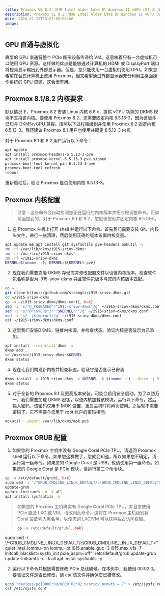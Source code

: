 ```yaml
---
title: Proxmox VE 8.2：使用 Intel Alder Lake 的 Windows 11 vGPU (VT-d) 直通
description: Proxmox VE 8.2：使用 Intel Alder Lake 的 Windows 11 vGPU (VT-d) 直通
date: 2024-02-21T13:07:05+08:00
image:
---
```


## GPU 直通与虚拟化

典型的 GPU 直通将整个 PCIe 图形设备传递给 VM。这意味着只有一台虚拟机可以使用 GPU 资源。这样做的优点是能够通过计算机的 HDMI 或 DisplayPort 端口将视频显示输出到外部显示器。但是，您只能使用一台虚拟机使用 GPU。如果您希望在台式计算机上使用 Proxmox，但又希望通过外部显示器充分利用主桌面操作系统的 GPU 资源，这会很有用。
## Proxmox 8.1/8.2 内核要求

默认情况下，Proxmox 8.2 安装 Linux 内核 6.8.x，提供 vGPU 功能的 DKMS 模块不支持该内核。要使用 Proxmox 8.2，您需要固定内核 6.5.13-3，因为该版本已知与 DKMS/vGPU 兼容。按照以下过程降级到并使用 Proxmox 8.2 固定内核 6.5.13-3。我还建议 Proxmox 8.1 用户也使用并固定 6.5.13-3 内核。

对于 Proxmox 8.1 和 8.2 用户运行以下命令：
```bash
apt update
apt install proxmox-headers-6.5.13-3-pve
apt install proxmox-kernel-6.5.13-3-pve-signed
proxmox-boot-tool kernel pin 6.5.13-3-pve
proxmox-boot-tool refresh
reboot
```

重新启动后，验证 Proxmox 是否使用内核 6.5.13-3。

## Proxmox 内核配置

>注意：这些命令会自动检测您正在运行的内核版本并相应地调整命令。正如前面提到的，对于 Proxmox 8.1 和 8.2，您应该使用并固定内核 6.5.13-5。

1. 在 Proxmox 主机上打开 shell 并运行以下命令。首先我们需要安装 Git、内核头文件，进行一些清理，然后使用正确的版本设置内核变量。

```bash
apt update && apt install git sysfsutils pve-headers mokutil -y
rm -rf /var/lib/dkms/i915-sriov-dkms*
rm -rf /usr/src/i915-sriov-dkms*
rm -rf ~/i915-sriov-dkms
KERNEL=$(uname -r); KERNEL=${KERNEL%-pve}
```

2. 现在我们需要克隆 DKMS 存储库并修改配置文件以设置内核版本。检查软件包名称是否为 i915-sriov-dkms 并且软件包版本与您的内核版本匹配。
```bash
cd ~
git clone https://github.com/strongtz/i915-sriov-dkms.git
cd ~/i915-sriov-dkms
cp -a ~/i915-sriov-dkms/dkms.conf{,.bak}
sed -i 's/"@_PKGBASE@"/"i915-sriov-dkms"/g' ~/i915-sriov-dkms/dkms.conf
sed -i 's/"@PKGVER@"/"'"$KERNEL"'"/g' ~/i915-sriov-dkms/dkms.conf
sed -i 's/ -j$(nproc)//g' ~/i915-sriov-dkms/dkms.conf
cat ~/i915-sriov-dkms/dkms.conf
```

3. 这里我们安装DKMS，链接内核源，并检查状态。验证内核是否显示为已添加。

```bash
apt install --reinstall dkms -y
dkms add .
cd /usr/src/i915-sriov-dkms-$KERNEL
dkms status
```

4. 现在让我们构建新内核并检查状态。验证它是否显示已安装
```bash
dkms install -m i915-sriov-dkms -v $KERNEL -k $(uname -r) --force -j 1
dkms status
```

5. 对于全新的 Proxmox 8.1 及更高版本安装，可能会启用安全启动。为了以防万一，我们需要加载 DKMS 密钥，以便内核加载该模块。运行以下命令，然后输入密码。该密码仅用于 MOK 设置，重启主机时将再次使用。之后就不需要密码了。它不需要与您用于 root 帐户的密码相同。

```bash
mokutil --import /var/lib/dkms/mok.pub
```

## Proxmox GRUB 配置

1. 如果您的 Proxmox 主机中没有 Google Coral PCIe TPU，请返回 Proxmox shell 运行以下命令。如果您这样做了，您就会知道，所以如果您不确定，请运行第一组命令。如果您的 Google Coral 是 USB，也请使用第一组命令。如果您的 Google Coral 是 PCIe 模块，请运行第二个命令块。
```bash
cp -a /etc/default/grub{,.bak}
sudo sed -i '/^GRUB_CMDLINE_LINUX_DEFAULT/c\GRUB_CMDLINE_LINUX_DEFAULT="quiet intel_iommu=on iommu=pt i915.enable_guc=3 i915.max_vfs=7"' /etc/default/grub
update-grub
update-initramfs -u -k all
apt install sysfsutils -y
```

>如果您的 Proxmox 主机确实有 Google Coral PCIe TPU，并且您使用 PCIe 直通 LXC 或 VM，请改用此命令。这将在 Proxmox 主机级别将 Coral 设备列入黑名单，以便您的 LXC/VM 可以获得独占访问权限。
>```bash
>cp -a /etc/default/grub{,.bak}
sudo sed -i '/^GRUB_CMDLINE_LINUX_DEFAULT/c\GRUB_CMDLINE_LINUX_DEFAULT="quiet intel_iommu=on iommu=pt i915.enable_guc=3 i915.max_vfs=7 initcall_blacklist=sysfb_init pcie_aspm=off"' /etc/default/grub
update-grub
update-initramfs -u -k all
apt install sysfsutils -y

2. 运行以下命令并根据需要修改 PCIe 总线编号。在本例中，我使用 00:02.0。要验证文件是否已修改，请 cat 该文件并确保它已被修改。
```bash
echo "devices/pci0000:00/0000:00:02.0/sriov_numvfs = 7" > /etc/sysfs.conf
cat /etc/sysfs.conf
```

